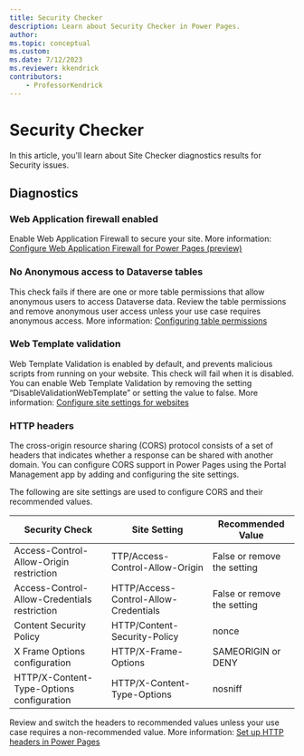 ```yaml
---
title: Security Checker
description: Learn about Security Checker in Power Pages.
author: 
ms.topic: conceptual
ms.custom: 
ms.date: 7/12/2023
ms.reviewer: kkendrick
contributors:
    - ProfessorKendrick
---
```

# Security Checker 

In this article, you'll learn about Site Checker diagnostics results for Security issues. 

## Diagnostics

### Web Application firewall enabled 
Enable Web Application Firewall to secure your site. More information: [Configure Web Application Firewall for Power Pages (preview)](configure-web-application-firewall.md)

### No Anonymous access to Dataverse tables 
This check fails if there are one or more table permissions that allow anonymous users to access Dataverse data. Review the table permissions and remove anonymous user access unless your use case requires anonymous access. More information: [Configuring table permissions](table-permissions.md)

### Web Template validation
Web Template Validation is enabled by default, and prevents malicious scripts from running on your website. This check will fail when it is disabled. You can enable Web Template Validation by removing the setting “DisableValidationWebTemplate” or setting the value to false. More information: [Configure site settings for websites](../configure/configure-site-settings.md) 

### HTTP headers
The cross-origin resource sharing (CORS) protocol consists of a set of headers that indicates whether a response can be shared with another domain. You can configure CORS support in Power Pages using the Portal Management app by adding and configuring the site settings. 

The following are site settings are used to configure CORS and their recommended values. 

|Security Check  |Site Setting  |Recommended Value  |
|---------|---------|---------|
|Access-Control-Allow-Origin restriction      |TTP/Access-Control-Allow-Origin          |False or remove the setting          |
|Access-Control-Allow-Credentials restriction      |HTTP/Access-Control-Allow-Credentials          |False or remove the setting         |
|Content Security Policy    |HTTP/Content-Security-Policy          |nonce          |
|X Frame Options configuration     |HTTP/X-Frame-Options          |SAMEORIGIN or DENY          |
|HTTP/X-Content-Type-Options configuration      |HTTP/X-Content-Type-Options         |nosniff          |

Review and switch the headers to recommended values unless your use case requires a non-recommended value. More information: [Set up HTTP headers in Power Pages](../configure/cors-support.md) 


